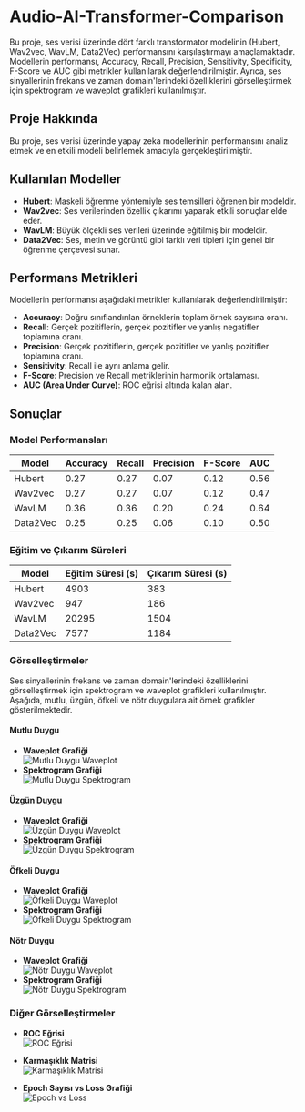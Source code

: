 # Audio-AI-Transformer-Comparison

Bu proje, ses verisi üzerinde dört farklı transformator modelinin (Hubert, Wav2vec, WavLM, Data2Vec) performansını karşılaştırmayı amaçlamaktadır. Modellerin performansı, Accuracy, Recall, Precision, Sensitivity, Specificity, F-Score ve AUC gibi metrikler kullanılarak değerlendirilmiştir. Ayrıca, ses sinyallerinin frekans ve zaman domain'lerindeki özelliklerini görselleştirmek için spektrogram ve waveplot grafikleri kullanılmıştır.

## Proje Hakkında

Bu proje, ses verisi üzerinde yapay zeka modellerinin performansını analiz etmek ve en etkili modeli belirlemek amacıyla gerçekleştirilmiştir.

## Kullanılan Modeller

- **Hubert**: Maskeli öğrenme yöntemiyle ses temsilleri öğrenen bir modeldir.
- **Wav2vec**: Ses verilerinden özellik çıkarımı yaparak etkili sonuçlar elde eder.
- **WavLM**: Büyük ölçekli ses verileri üzerinde eğitilmiş bir modeldir.
- **Data2Vec**: Ses, metin ve görüntü gibi farklı veri tipleri için genel bir öğrenme çerçevesi sunar.

## Performans Metrikleri

Modellerin performansı aşağıdaki metrikler kullanılarak değerlendirilmiştir:

- **Accuracy**: Doğru sınıflandırılan örneklerin toplam örnek sayısına oranı.
- **Recall**: Gerçek pozitiflerin, gerçek pozitifler ve yanlış negatifler toplamına oranı.
- **Precision**: Gerçek pozitiflerin, gerçek pozitifler ve yanlış pozitifler toplamına oranı.
- **Sensitivity**: Recall ile aynı anlama gelir.
- **F-Score**: Precision ve Recall metriklerinin harmonik ortalaması.
- **AUC (Area Under Curve)**: ROC eğrisi altında kalan alan.

## Sonuçlar

### Model Performansları

| Model    | Accuracy | Recall | Precision | F-Score | AUC  |
|----------|----------|--------|-----------|---------|------|
| Hubert   | 0.27     | 0.27   | 0.07      | 0.12    | 0.56 |
| Wav2vec  | 0.27     | 0.27   | 0.07      | 0.12    | 0.47 |
| WavLM    | 0.36     | 0.36   | 0.20      | 0.24    | 0.64 |
| Data2Vec | 0.25     | 0.25   | 0.06      | 0.10    | 0.50 |

### Eğitim ve Çıkarım Süreleri

| Model    | Eğitim Süresi (s) | Çıkarım Süresi (s) |
|----------|------------------|-------------------|
| Hubert   | 4903             | 383               |
| Wav2vec  | 947              | 186               |
| WavLM    | 20295            | 1504              |
| Data2Vec | 7577             | 1184              |

### Görselleştirmeler

Ses sinyallerinin frekans ve zaman domain'lerindeki özelliklerini görselleştirmek için spektrogram ve waveplot grafikleri kullanılmıştır. Aşağıda, mutlu, üzgün, öfkeli ve nötr duygulara ait örnek grafikler gösterilmektedir.

#### Mutlu Duygu
- **Waveplot Grafiği**  
  ![Mutlu Duygu Waveplot](graphs/waveplot_mutlu.png)
- **Spektrogram Grafiği**  
  ![Mutlu Duygu Spektrogram](graphs/spectrogram_mutlu.png)

#### Üzgün Duygu
- **Waveplot Grafiği**  
  ![Üzgün Duygu Waveplot](graphs/waveplot_uzgun.png)
- **Spektrogram Grafiği**  
  ![Üzgün Duygu Spektrogram](graphs/spectrogram_uzgun.png)

#### Öfkeli Duygu
- **Waveplot Grafiği**  
  ![Öfkeli Duygu Waveplot](graphs/waveplot_ofkeli.png)
- **Spektrogram Grafiği**  
  ![Öfkeli Duygu Spektrogram](graphs/spectrogram_ofkeli.png)

#### Nötr Duygu
- **Waveplot Grafiği**  
  ![Nötr Duygu Waveplot](graphs/waveplot_notr.png)
- **Spektrogram Grafiği**  
  ![Nötr Duygu Spektrogram](graphs/spectrogram_notr.png)

### Diğer Görselleştirmeler

- **ROC Eğrisi**  
  ![ROC Eğrisi](graphs/roc_curve.png)

- **Karmaşıklık Matrisi**  
  ![Karmaşıklık Matrisi](graphs/confusion_matrix.png)

- **Epoch Sayısı vs Loss Grafiği**  
  ![Epoch vs Loss](graphs/epoch_vs_loss.png)
